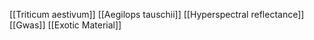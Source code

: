 [[Triticum aestivum]]
[[Aegilops tauschii]]
[[Hyperspectral reflectance]]
[[Gwas]]
[[Exotic Material]]
